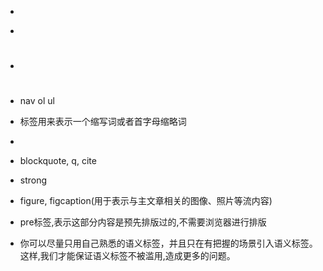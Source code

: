 * <aside></aside>
* <article>
* <hgroup> <h1> <h2>
* nav ol ul
* <abbr>标签用来表示一个缩写词或者首字母缩略词
* <time></time>
* blockquote, q, cite
* strong
* figure, figcaption(用于表示与主文章相关的图像、照片等流内容)
* pre标签,表示这部分内容是预先排版过的,不需要浏览器进行排版


* 你可以尽量只用自己熟悉的语义标签，并且只在有把握的场景引入语义标签。这样,我们才能保证语义标签不被滥用,造成更多的问题。